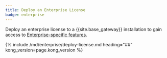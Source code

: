 ```yaml
---
title: Deploy an Enterprise License
badge: enterprise
---
```


Deploy an enterprise license to a {{site.base_gateway}} installation to gain access
to [Enterprise-specific features](/gateway/{{page.kong_version}}/plan-and-deploy/licenses).

{% include /md/enterprise/deploy-license.md heading="##" kong_version=page.kong_version %}
